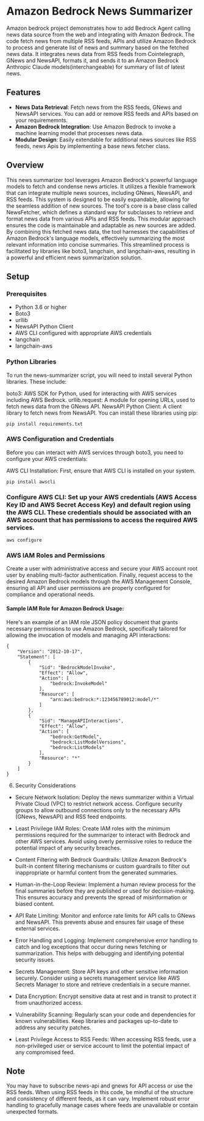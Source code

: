 # Amazon Bedrock News Summarizer

Amazon bedrock project demonstrates how to add Bedrock Agent calling news data source from the web and integrating with Amazon Bedrock. The code fetch news from multiple RSS feeds, APIs and utilize Amazon Bedrock to process and generate list of news and summary based on the fetched news data. It integrates news data from RSS feeds from Cointelegraph, GNews and NewsAPI, formats it, and sends it to an Amazon Bedrock Anthropic Claude models(interchangeable) for summary of list of latest  news.

## Features

- **News Data Retrieval**: Fetch news from the RSS feeds, GNews and NewsAPI services. You can add or remove RSS feeds and APIs based on your requirememnts.
- **Amazon Bedrock Integration**: Use Amazon Bedrock to invoke a machine learning model that processes news data.
- **Modular Design**: Easily extendable for additional news sources like RSS feeds, news Apis by implementing a base news fetcher class.

## Overview

This news summarizer tool leverages Amazon Bedrock's powerful language models to fetch and condense news articles. It utilizes a flexible framework that can integrate multiple news sources, including GNews, NewsAPI, and RSS feeds. This system is designed to be easily expandable, allowing for the seamless addition of new sources.
The tool's core is a base class called NewsFetcher, which defines a standard way for subclasses to retrieve and format news data from various APIs and RSS feeds.  This modular approach ensures the code is maintainable and adaptable as new sources are added.
By combining this fetched news data, the tool harnesses the capabilities of Amazon Bedrock's language models, effectively summarizing the most relevant information into concise summaries. This streamlined process is facilitated by libraries like boto3, langchain, and langchain-aws, resulting in a powerful and efficient news summarization solution.


## Setup

### Prerequisites

- Python 3.6 or higher
- Boto3
- urllib
- NewsAPI Python Client
- AWS CLI configured with appropriate AWS credentials
- langchain
- langchain-aws

### Python Libraries
To run the news-summarizer script, you will need to install several Python libraries. These include:

boto3: AWS SDK for Python, used for interacting with AWS services including AWS Bedrock.
urllib.request: A module for opening URLs, used to fetch news data from the GNews API.
NewsAPI Python Client: A client library to fetch news from NewsAPI.
You can install these libraries using pip:

```
pip install requirements.txt
```
### AWS Configuration and Credentials
Before you can interact with AWS services through boto3, you need to configure your AWS credentials:

AWS CLI Installation: First, ensure that AWS CLI is installed on your system.

```
pip install awscli
```


### Configure AWS CLI: Set up your AWS credentials (AWS Access Key ID and AWS Secret Access Key) and default region using the AWS CLI. These credentials should be associated with an AWS account that has permissions to access the required AWS services.

```
aws configure
```

### AWS IAM Roles and Permissions
Create a user with administrative access and secure your AWS account root user by enabling multi-factor authentication. Finally, request access to the desired Amazon Bedrock models through the AWS Management Console, ensuring all API and user permissions are properly configured for compliance and operational needs.

#### Sample IAM Role for Amazon Bedrock Usage:
Here's an example of an IAM role JSON policy document that grants necessary permissions to use Amazon Bedrock, specifically tailored for allowing the invocation of models and managing API interactions:

```
{
    "Version": "2012-10-17",
    "Statement": [
        {
            "Sid": "BedrockModelInvoke",
            "Effect": "Allow",
            "Action": [
                "bedrock:InvokeModel"
            ],
            "Resource": [
                "arn:aws:bedrock:*:123456789012:model/*"
            ]
        },
        {
            "Sid": "ManageAPIInteractions",
            "Effect": "Allow",
            "Action": [
                "bedrock:GetModel",
                "bedrock:ListModelVersions",
                "bedrock:ListModels"
            ],
            "Resource": "*"
        }
    ]
}

```


6. Security Considerations
   
* Secure Network Isolation: Deploy the news summarizer within a Virtual Private Cloud (VPC) to restrict network access. Configure security groups to allow outbound connections only to the necessary APIs (GNews, NewsAPI) and RSS feed endpoints.

* Least Privilege IAM Roles:  Create IAM roles with the minimum permissions required for the summarizer to interact with Bedrock and other AWS services. Avoid using overly permissive roles to reduce the potential impact of any security breaches.

* Content Filtering with Bedrock Guardrails: Utilize Amazon Bedrock's built-in content filtering mechanisms or custom guardrails to filter out inappropriate or harmful content from the generated summaries.

* Human-in-the-Loop Review: Implement a human review process for the final summaries before they are published or used for decision-making. This ensures accuracy and prevents the spread of misinformation or biased content.
* API Rate Limiting: Monitor and enforce rate limits for API calls to GNews and NewsAPI. This prevents abuse and ensures fair usage of these external services.

* Error Handling and Logging: Implement comprehensive error handling to catch and log exceptions that occur during news fetching or summarization. This helps with debugging and identifying potential security issues.

* Secrets Management: Store API keys and other sensitive information securely. Consider using a secrets management service like AWS Secrets Manager to store and retrieve credentials in a secure manner.

* Data Encryption: Encrypt sensitive data at rest and in transit to protect it from unauthorized access.

* Vulnerability Scanning: Regularly scan your code and dependencies for known vulnerabilities. Keep libraries and packages up-to-date to address any security patches.

* Least Privilege Access to RSS Feeds: When accessing RSS feeds, use a non-privileged user or service account to limit the potential impact of any compromised feed.


## Note
You may have to subscribe news-api and gnews for API access or use the RSS feeds. When using RSS feeds in this code, be mindful of the structure and consistency of different feeds, as it can vary. Implement robust error handling to gracefully manage cases where feeds are unavailable or contain unexpected formats.















